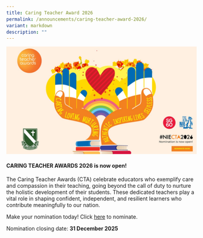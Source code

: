 ```yaml
---
title: Caring Teacher Award 2026
permalink: /announcements/caring-teacher-award-2026/
variant: markdown
description: ""
---
```

![](/images/Announcement/Caring_Teacher_Award_2025.jpg)

#### CARING TEACHER AWARDS 2026 is now open! 

The Caring Teacher Awards (CTA) celebrate educators who exemplify care and compassion in their teaching, going beyond the call of duty to nurture the holistic development of their students. These dedicated teachers play a vital role in shaping confident, independent, and resilient learners who contribute meaningfully to our nation.

Make your nomination today! Click [here](https://www.cta.nie.edu.sg/) to nominate.

Nomination closing date: **31 December 2025**